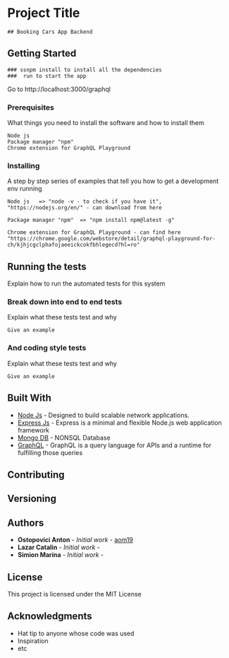 # Project Title

    ## Booking Cars App Backend

## Getting Started

    ### ssnpm install to install all the dependencies
    ###  run to start the app

Go to http://localhost:3000/graphql

### Prerequisites

What things you need to install the software and how to install them

```
Node js
Package manager "npm"
Chrome extension for GraphQL Playground
```

### Installing

A step by step series of examples that tell you how to get a development env running

    Node js   => "node -v - to check if you have it", "https://nodejs.org/en/" - can download from here

    Package manager "npm"  => "npm install npm@latest -g"

    Chrome extension for GraphQL Playground - can find here "https://chrome.google.com/webstore/detail/graphql-playground-for-ch/kjhjcgclphafojaeeickcokfbhlegecd?hl=ro"

## Running the tests

Explain how to run the automated tests for this system

### Break down into end to end tests

Explain what these tests test and why

```
Give an example
```

### And coding style tests

Explain what these tests test and why

```
Give an example
```

## Built With

- [Node Js](https://nodejs.org/en/) - Designed to build scalable network applications.
- [Express Js](https://maven.apache.org/) - Express is a minimal and flexible Node.js web application framework
- [Mongo DB](https://docs.mongodb.com/) - NONSQL Database
- [GraphQL](https://graphql.org/) - GraphQL is a query language for APIs and a runtime for fulfilling those queries

## Contributing

## Versioning

## Authors

- **Ostopovici Anton** - _Initial work_ - [aom19](https://github.com/aom19)
- **Lazar Catalin** - _Initial work_ - []()
- **Simion Marina** - _Initial work_ - []()

## License

This project is licensed under the MIT License

## Acknowledgments

- Hat tip to anyone whose code was used
- Inspiration
- etc
